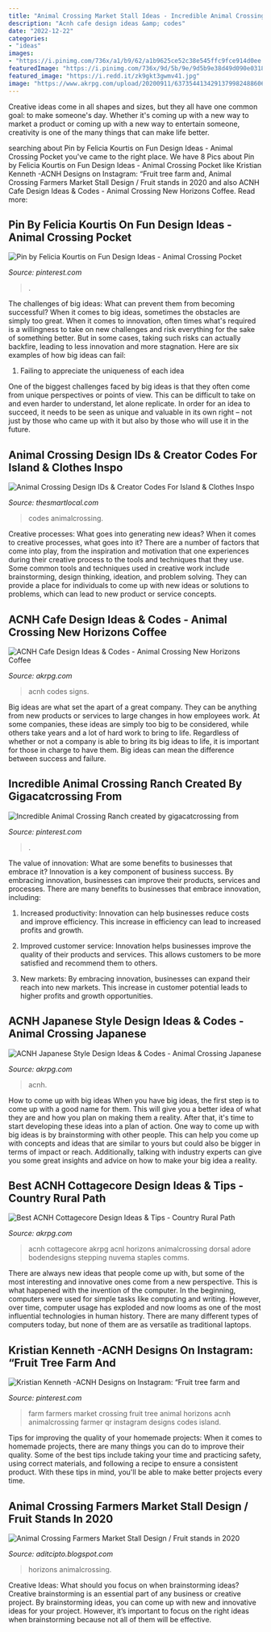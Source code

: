 ```yaml
---
title: "Animal Crossing Market Stall Ideas - Incredible Animal Crossing Ranch Created By Gigacatcrossing From"
description: "Acnh cafe design ideas &amp; codes"
date: "2022-12-22"
categories:
- "ideas"
images:
- "https://i.pinimg.com/736x/a1/b9/62/a1b9625ce52c38e545ffc9fce914d0ee.jpg"
featuredImage: "https://i.pinimg.com/736x/9d/5b/9e/9d5b9e38d49d090e03187a8adb337e9f.jpg"
featured_image: "https://i.redd.it/zk9gkt3gwmv41.jpg"
image: "https://www.akrpg.com/upload/20200911/6373544134291379982488606.jpg"
---
```



Creative ideas come in all shapes and sizes, but they all have one common goal: to make someone's day. Whether it's coming up with a new way to market a product or coming up with a new way to entertain someone, creativity is one of the many things that can make life better.

	

		
searching about Pin by Felicia Kourtis on Fun Design Ideas - Animal Crossing Pocket you've came to the right place. We have 8 Pics about Pin by Felicia Kourtis on Fun Design Ideas - Animal Crossing Pocket like Kristian Kenneth -ACNH Designs on Instagram: “Fruit tree farm and, Animal Crossing Farmers Market Stall Design / Fruit stands in 2020 and also ACNH Cafe Design Ideas &amp; Codes - Animal Crossing New Horizons Coffee. Read more:
		
    
## Pin By Felicia Kourtis On Fun Design Ideas - Animal Crossing Pocket

<img loading=lazy src="https://i.pinimg.com/originals/eb/54/29/eb54299fc0b10f108467619ffc86c92e.jpg" onerror="this.onerror=null;this.src='https://tse4.mm.bing.net/th?id=OIP.x2h_jTs-h5gMdKQsTVWKggHaNK&amp;pid=15.1';" alt="Pin by Felicia Kourtis on Fun Design Ideas - Animal Crossing Pocket">

_Source: pinterest.com_

>. 

	

The challenges of big ideas: What can prevent them from becoming successful?
When it comes to big ideas, sometimes the obstacles are simply too great. When it comes to innovation, often times what's required is a willingness to take on new challenges and risk everything for the sake of something better. But in some cases, taking such risks can actually backfire, leading to less innovation and more stagnation. Here are six examples of how big ideas can fail:
1) Failing to appreciate the uniqueness of each idea

One of the biggest challenges faced by big ideas is that they often come from unique perspectives or points of view. This can be difficult to take on and even harder to understand, let alone replicate. In order for an idea to succeed, it needs to be seen as unique and valuable in its own right – not just by those who came up with it but also by those who will use it in the future.

    
## Animal Crossing Design IDs &amp; Creator Codes For Island &amp; Clothes Inspo

<img loading=lazy src="https://i0.wp.com/thesmartlocal.com/wp-content/uploads/2020/05/Animal-Crossing-Design-IDs-and-Creator-Codes-8.jpg?resize=960%2C540&amp;ssl=1" onerror="this.onerror=null;this.src='https://tse2.mm.bing.net/th?id=OIP.HFnQ1IcdrNq8eV2DP39TiwHaEK&amp;pid=15.1';" alt="Animal Crossing Design IDs &amp; Creator Codes For Island &amp; Clothes Inspo">

_Source: thesmartlocal.com_

>codes animalcrossing. 

	

Creative processes: What goes into generating new ideas?
When it comes to creative processes, what goes into it? There are a number of factors that come into play, from the inspiration and motivation that one experiences during their creative process to the tools and techniques that they use. Some common tools and techniques used in creative work include brainstorming, design thinking, ideation, and problem solving. They can provide a place for individuals to come up with new ideas or solutions to problems, which can lead to new product or service concepts.

    
## ACNH Cafe Design Ideas &amp; Codes - Animal Crossing New Horizons Coffee

<img loading=lazy src="https://www.akrpg.com/upload/20201029/6373958581340351636988303.png" onerror="this.onerror=null;this.src='https://tse4.mm.bing.net/th?id=OIP.NHP58qehXO2_K_v45BjXTQHaEG&amp;pid=15.1';" alt="ACNH Cafe Design Ideas &amp; Codes - Animal Crossing New Horizons Coffee">

_Source: akrpg.com_

>acnh codes signs. 

	

Big ideas are what set the apart of a great company. They can be anything from new products or services to large changes in how employees work. At some companies, these ideas are simply too big to be considered, while others take years and a lot of hard work to bring to life. Regardless of whether or not a company is able to bring its big ideas to life, it is important for those in charge to have them. Big ideas can mean the difference between success and failure.

    
## Incredible Animal Crossing Ranch Created By Gigacatcrossing From

<img loading=lazy src="https://i.pinimg.com/736x/a1/b9/62/a1b9625ce52c38e545ffc9fce914d0ee.jpg" onerror="this.onerror=null;this.src='https://tse4.mm.bing.net/th?id=OIP.TFVRoTGYVcZ5wvftY_raeAHaEK&amp;pid=15.1';" alt="Incredible Animal Crossing Ranch created by gigacatcrossing from">

_Source: pinterest.com_

>. 

	

The value of innovation: What are some benefits to businesses that embrace it?
Innovation is a key component of business success. By embracing innovation, businesses can improve their products, services and processes. There are many benefits to businesses that embrace innovation, including: 
1. Increased productivity: Innovation can help businesses reduce costs and improve efficiency. This increase in efficiency can lead to increased profits and growth.

2. Improved customer service: Innovation helps businesses improve the quality of their products and services. This allows customers to be more satisfied and recommend them to others.

3. New markets: By embracing innovation, businesses can expand their reach into new markets. This increase in customer potential leads to higher profits and growth opportunities.

    
## ACNH Japanese Style Design Ideas &amp; Codes - Animal Crossing Japanese

<img loading=lazy src="https://www.akrpg.com/upload/20201010/6373793900081220683684804.png" onerror="this.onerror=null;this.src='https://tse1.mm.bing.net/th?id=OIP.NUiTGH8x6s11L4GNsd5OwgHaEI&amp;pid=15.1';" alt="ACNH Japanese Style Design Ideas &amp; Codes - Animal Crossing Japanese">

_Source: akrpg.com_

>acnh. 

	

How to come up with big ideas
When you have big ideas, the first step is to come up with a good name for them. This will give you a better idea of what they are and how you plan on making them a reality. After that, it's time to start developing these ideas into a plan of action.
One way to come up with big ideas is by brainstorming with other people. This can help you come up with concepts and ideas that are similar to yours but could also be bigger in terms of impact or reach. Additionally, talking with industry experts can give you some great insights and advice on how to make your big idea a reality.

    
## Best ACNH Cottagecore Design Ideas &amp; Tips - Country Rural Path

<img loading=lazy src="https://www.akrpg.com/upload/20200911/6373544134291379982488606.jpg" onerror="this.onerror=null;this.src='https://tse2.mm.bing.net/th?id=OIP.mWg4gGekzxWluKB8ZKSBGQHaD1&amp;pid=15.1';" alt="Best ACNH Cottagecore Design Ideas &amp; Tips - Country Rural Path">

_Source: akrpg.com_

>acnh cottagecore akrpg acnl horizons animalcrossing dorsal adore bodendesigns stepping nuvema staples comms. 

	

There are always new ideas that people come up with, but some of the most interesting and innovative ones come from a new perspective. This is what happened with the invention of the computer. In the beginning, computers were used for simple tasks like computing and writing. However, over time, computer usage has exploded and now looms as one of the most influential technologies in human history. There are many different types of computers today, but none of them are as versatile as traditional laptops.

    
## Kristian Kenneth -ACNH Designs On Instagram: “Fruit Tree Farm And

<img loading=lazy src="https://i.pinimg.com/736x/9d/5b/9e/9d5b9e38d49d090e03187a8adb337e9f.jpg" onerror="this.onerror=null;this.src='https://tse1.mm.bing.net/th?id=OIP.86PacQ38X8CNIFemOwbZ5AHaEK&amp;pid=15.1';" alt="Kristian Kenneth -ACNH Designs on Instagram: “Fruit tree farm and">

_Source: pinterest.com_

>farm farmers market crossing fruit tree animal horizons acnh animalcrossing farmer qr instagram designs codes island. 

	

Tips for improving the quality of your homemade projects:
When it comes to homemade projects, there are many things you can do to improve their quality. Some of the best tips include taking your time and practicing safety, using correct materials, and following a recipe to ensure a consistent product. With these tips in mind, you'll be able to make better projects every time.

    
## Animal Crossing Farmers Market Stall Design / Fruit Stands In 2020

<img loading=lazy src="https://i.redd.it/zk9gkt3gwmv41.jpg" onerror="this.onerror=null;this.src='https://tse1.mm.bing.net/th?id=OIP.6e_amsVYytDovZDExFU8UQHaEK&amp;pid=15.1';" alt="Animal Crossing Farmers Market Stall Design / Fruit stands in 2020">

_Source: aditcipto.blogspot.com_

>horizons animalcrossing. 

	

Creative Ideas: What should you focus on when brainstorming ideas?
Creative brainstorming is an essential part of any business or creative project. By brainstorming ideas, you can come up with new and innovative ideas for your project. However, it’s important to focus on the right ideas when brainstorming because not all of them will be effective.

